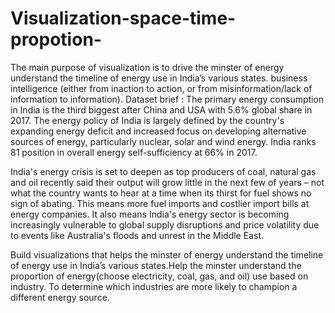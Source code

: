 # Visualization-space-time-propotion-

The main purpose of visualization is to drive the minster of energy understand the timeline of energy use in India’s various states. business intelligence (either from inaction to action, or from misinformation/lack of information to information). Dataset brief : The primary energy consumption in India is the third biggest after China and USA with 5.6% global share in 2017. The energy policy of India is largely defined by the country's expanding energy deficit and increased focus on developing alternative sources of energy, particularly nuclear, solar and wind energy. India ranks 81 position in overall energy self-sufficiency at 66% in 2017.

India's energy crisis is set to deepen as top producers of coal, natural gas and oil recently said their output will grow little in the next few of years – not what the country wants to hear at a time when its thirst for fuel shows no sign of abating. This means more fuel imports and costlier import bills at energy companies. It also means India's energy sector is becoming increasingly vulnerable to global supply disruptions and price volatility due to events like Australia's floods and unrest in the Middle East.

Build visualizations that helps the minster of energy understand the timeline of energy use in India’s various states.Help the minster understand the proportion of energy(choose electricity, coal, gas, and oil) use based on industry. To determine which industries are more likely to champion a different energy source.
